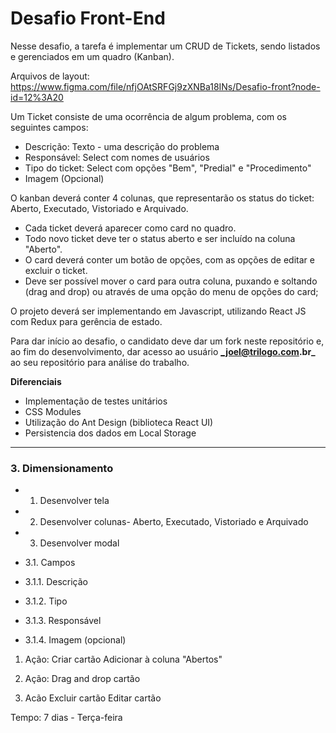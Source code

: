 # Desafio Front-End #

Nesse desafio, a tarefa é implementar um CRUD de Tickets, sendo listados e gerenciados em um quadro (Kanban).

Arquivos de layout:
https://www.figma.com/file/nfjOAtSRFGj9zXNBa18INs/Desafio-front?node-id=12%3A20

Um Ticket consiste de uma ocorrência de algum problema, com os seguintes campos:
* Descrição: Texto - uma descrição do problema
* Responsável: Select com nomes de usuários
* Tipo do ticket: Select com opções "Bem", "Predial" e "Procedimento"
* Imagem (Opcional)

O kanban deverá conter 4 colunas, que representarão os status do ticket: Aberto, Executado, Vistoriado e Arquivado.
* Cada ticket deverá aparecer como card no quadro.
* Todo novo ticket deve ter o status aberto e ser incluído na coluna "Aberto".
* O card deverá conter um botão de opções, com as opções de editar e excluir o ticket.
* Deve ser possível mover o card para outra coluna, puxando e soltando (drag and drop) ou através de uma opção do menu de opções do card;

O projeto deverá ser implementando em Javascript, utilizando React JS com Redux para gerência de estado.

Para dar início ao desafio, o candidato deve dar um fork neste repositório e, ao fim do desenvolvimento, dar acesso ao usuário **_joel@trilogo.com.br_** ao seu repositório para análise do trabalho.


**Diferenciais**

* Implementação de testes unitários
* CSS Modules
* Utilização do Ant Design (biblioteca React UI)
* Persistencia dos dados em Local Storage


<hr>

### 3. Dimensionamento

- 1. Desenvolver tela
- 2. Desenvolver colunas- Aberto, Executado, Vistoriado e Arquivado

- 3. Desenvolver modal
- 3.1. Campos

 - 3.1.1. Descrição
 - 3.1.2. Tipo
 - 3.1.3. Responsável
 - 3.1.4. Imagem (opcional)
 
 1. Ação:
 Criar cartão
 Adicionar à coluna "Abertos"
 
 2. Ação:
 Drag and drop cartão

 3. Acão
 Excluir cartão
 Editar cartão
 
 
 Tempo: 7 dias - Terça-feira
 
 
